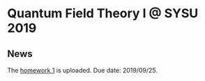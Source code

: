# Quantum Field Theory I @ SYSU 2019

## News

The [homework 1](2019Fall_QFT1_hw_1.pdf) is uploaded. Due date: 2019/09/25.
